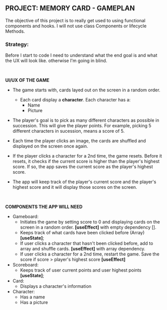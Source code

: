## PROJECT: MEMORY CARD - GAMEPLAN

The objective of this project is to really get used to using functional components and hooks. I will not use class Components or lifecycle Methods.

### Strategy:
Before I start to code I need to understand what the end goal is and what the UX will look like. otherwise I'm going in blind.

<br>

**UI/UX OF THE GAME**
- The game starts with, cards layed out on the screen in a random order.
    - Each card display a **character**. Each character has a:
        - Name
        - Picture
- The player's goal is to pick as many different characters as possible in succession. This will give the player points. For example, picking 5 different characters in sucession, means a score of 5.

- Each time the player clicks an image, the cards are shuffled and displayed on the screen once again.

- If the player clicks a character for a 2nd time, the game resets. Before it resets, it checks if the current score is higher than the player's highest score. If so, the app saves the current score as the player's highest score.

- The app will keep track of the player's current score and the player's highest score and it will display those scores on the screen.

<br>

**COMPONENTS THE APP WILL NEED**
- Gameboard:
    - Initiates the game by setting score to 0 and displaying cards on the screen in a random order. **[useEffect]** with empty dependency [].
    - Keeps track of what cards have been clicked before (Array) **[useState]**;
    - If user clicks a character that hasn't been clicked before, add to array and shuffle cards. **[useEffect]** with array dependency.
    - If user clicks a character for a 2nd time, restart the game. Save the score if score > player's highest score **[useEffect]**
- Scoreboard:
    - Keeps track of user current points and user highest points **[useState]**;
- Card:
    - Displays a character's information
- Character:
    - Has a name
    - Has a picture

